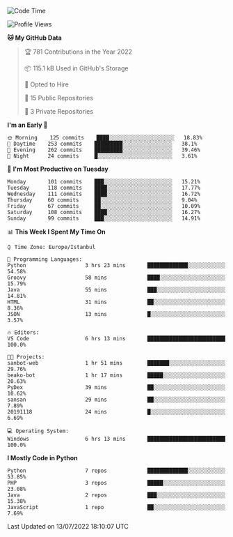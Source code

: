 <!--START_SECTION:waka-->
![Code Time](http://img.shields.io/badge/Code%20Time-348%20hrs%2034%20mins-blue)

![Profile Views](http://img.shields.io/badge/Profile%20Views-3-blue)

**🐱 My GitHub Data** 

> 🏆 781 Contributions in the Year 2022
 > 
> 📦 115.1 kB Used in GitHub's Storage 
 > 
> 💼 Opted to Hire
 > 
> 📜 15 Public Repositories 
 > 
> 🔑 3 Private Repositories  
 > 
**I'm an Early 🐤** 

```text
🌞 Morning    125 commits    ████░░░░░░░░░░░░░░░░░░░░░   18.83% 
🌆 Daytime    253 commits    █████████░░░░░░░░░░░░░░░░   38.1% 
🌃 Evening    262 commits    █████████░░░░░░░░░░░░░░░░   39.46% 
🌙 Night      24 commits     █░░░░░░░░░░░░░░░░░░░░░░░░   3.61%

```
📅 **I'm Most Productive on Tuesday** 

```text
Monday       101 commits    ███░░░░░░░░░░░░░░░░░░░░░░   15.21% 
Tuesday      118 commits    ████░░░░░░░░░░░░░░░░░░░░░   17.77% 
Wednesday    111 commits    ████░░░░░░░░░░░░░░░░░░░░░   16.72% 
Thursday     60 commits     ██░░░░░░░░░░░░░░░░░░░░░░░   9.04% 
Friday       67 commits     ██░░░░░░░░░░░░░░░░░░░░░░░   10.09% 
Saturday     108 commits    ████░░░░░░░░░░░░░░░░░░░░░   16.27% 
Sunday       99 commits     ███░░░░░░░░░░░░░░░░░░░░░░   14.91%

```


📊 **This Week I Spent My Time On** 

```text
⌚︎ Time Zone: Europe/Istanbul

💬 Programming Languages: 
Python                   3 hrs 23 mins       █████████████░░░░░░░░░░░░   54.58% 
Groovy                   58 mins             ████░░░░░░░░░░░░░░░░░░░░░   15.79% 
Java                     55 mins             ███░░░░░░░░░░░░░░░░░░░░░░   14.81% 
HTML                     31 mins             ██░░░░░░░░░░░░░░░░░░░░░░░   8.36% 
JSON                     13 mins             █░░░░░░░░░░░░░░░░░░░░░░░░   3.57%

🔥 Editors: 
VS Code                  6 hrs 13 mins       █████████████████████████   100.0%

🐱‍💻 Projects: 
sanbot-web               1 hr 51 mins        ███████░░░░░░░░░░░░░░░░░░   29.76% 
beako-bot                1 hr 17 mins        █████░░░░░░░░░░░░░░░░░░░░   20.63% 
PyDex                    39 mins             ██░░░░░░░░░░░░░░░░░░░░░░░   10.62% 
sansan                   29 mins             ██░░░░░░░░░░░░░░░░░░░░░░░   7.89% 
20191118                 24 mins             █░░░░░░░░░░░░░░░░░░░░░░░░   6.69%

💻 Operating System: 
Windows                  6 hrs 13 mins       █████████████████████████   100.0%

```

**I Mostly Code in Python** 

```text
Python                   7 repos             █████████████░░░░░░░░░░░░   53.85% 
PHP                      3 repos             █████░░░░░░░░░░░░░░░░░░░░   23.08% 
Java                     2 repos             ███░░░░░░░░░░░░░░░░░░░░░░   15.38% 
JavaScript               1 repo              ██░░░░░░░░░░░░░░░░░░░░░░░   7.69%

```



 Last Updated on 13/07/2022 18:10:07 UTC
<!--END_SECTION:waka-->

<!--
**3nws/3nws** is a ✨ _special_ ✨ repository because its `README.md` (this file) appears on your GitHub profile.

Here are some ideas to get you started:

- 🔭 I’m currently working on ...
- 🌱 I’m currently learning ...
- 👯 I’m looking to collaborate on ...
- 🤔 I’m looking for help with ...
- 💬 Ask me about ...
- 📫 How to reach me: ...
- 😄 Pronouns: ...
- ⚡ Fun fact: ...
-->

